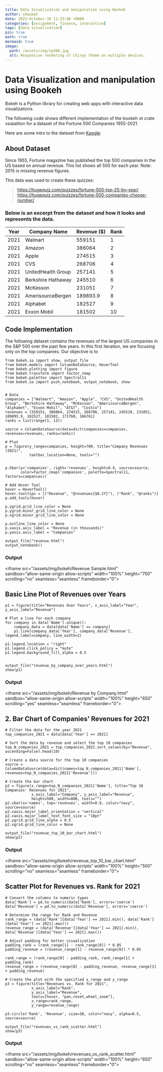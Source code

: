 ```yaml
---
title: Data Visualization and manipulation using Bookeh
author: shaukat
date: 2023-October-30 11:33:00 +0800
categories: [assignment, finance, interactive]
tags: [data visualization]
pin: true
math: true
mermaid: true
image:
  path: /assets/img/sp500.jpg
  alt: Responsive rendering of Chirpy theme on multiple devices.
---
```


# Data Visualization and manipulation using Bookeh

Bokeh is a Python library for creating web apps with interactive data visualizations.

The following code shows different implementation of the bookeh ot crate vsiaialiton for a dataset of the Fortune 500 Companies 1955-2021.

Here are some intro to the dataset from [Kaggle][1]:

## **About Dataset**

Since 1955, Fortune magazine has published the top 500 companies in the US based on annual revenue. This list shows all 500 for each year. Note: 2015 is missing revenue figures.

This data was used to create these quizzes:

> https://hugequiz.com/quizzes/fortune-500-top-25-by-year/
> https://hugequiz.com/quizzes/fortune-500-companies-choose-number/
 
### Below is an excerpt from the dataset and how it looks and represents the data.

| Year | Company Name       | Revenue ($) | Rank |
| ---- | ------------------ | ----------- | ---- |
| 2021 | Walmart            | 559151      | 1    |
| 2021 | Amazon             | 386064      | 2    |
| 2021 | Apple              | 274515      | 3    |
| 2021 | CVS                | 268706      | 4    |
| 2021 | UnitedHealth Group | 257141      | 5    |
| 2021 | Berkshire Hathaway | 245510      | 6    |
| 2021 | McKesson           | 231051      | 7    |
| 2021 | AmerisourceBergen  | 189893.9    | 8    |
| 2021 | Alphabet           | 182527      | 9    |
| 2021 | Exxon Mobil        | 181502      | 10   |

## Code Implementation
<p>The following dataset contains the revenues of the largest US companies in the S&P 500 over the past few years. In this first iteration, we are focusing only on the top companies. Our objective is to</p>


	from bokeh.io import show, output_file
	from bokeh.models import ColumnDataSource, HoverTool
	from bokeh.plotting import figure
	from bokeh.transform import factor_cmap
	from bokeh.palettes import Spectral11
	from bokeh.io import push_notebook, output_notebook, show
	
	
	# Data
	companies = ["Walmart", "Amazon", "Apple", "CVS", "UnitedHealth Group", "Berkshire Hathaway", "McKesson", "AmerisourceBergen", "Alphabet", "Exxon Mobil", "AT&T", "Costco"]
	revenues = [559151, 386064, 274515, 268706, 257141, 245510, 231051, 189893.9, 182527, 181502, 171760, 166761]
	ranks = list(range(1, 13))
	
	source = ColumnDataSource(data=dict(companies=companies, revenues=revenues, ranks=ranks))
	
	# Plot
	p = figure(y_range=companies, height=700, title="Company Revenues (2021)",
	           toolbar_location=None, tools="")
	
	
	p.hbar(y='companies', right='revenues', height=0.4, source=source,
	       color=factor_cmap('companies', palette=Spectral11, factors=companies))
	
	# Add Hover Tool
	hover = HoverTool()
	hover.tooltips = [("Revenue", "@revenues{$0.2f}"), ("Rank", "@ranks")]
	p.add_tools(hover)
	
	p.ygrid.grid_line_color = None
	p.ygrid.minor_grid_line_color = None
	p.xgrid.minor_grid_line_color = None
	
	p.outline_line_color = None
	p.xaxis.axis_label = "Revenue (in thousands)"
	p.yaxis.axis_label = "Companies"
	
	output_file("revenue.html")
	output_notebook()


### Output

\<iframe src="/assets/img/bokeh/Revenue Sample.html"  
    sandbox="allow-same-origin allow-scripts"
	width="100%"
	height="750"
	scrolling="no"
	seamless="seamless"
	frameborder="0">
</iframe>

## Basic Line Plot of Revenues over Years


	p1 = figure(title="Revenues Over Years", x_axis_label="Year", y_axis_label="Revenue")
	
	# Plot a line for each company
	for company in data['Name'].unique():
	    company_data = data[data['Name'] == company]
	    p1.line(company_data['Year'], company_data['Revenue'], legend_label=company, line_width=2)
	
	p1.legend.location = "right"
	p1.legend.click_policy = "mute"
	p1.legend.background_fill_alpha = 0.5
	
	
	output_file("revenue_by_company_over_years.html")
	show(p1)


### Output

\<iframe src="/assets/img/bokeh/Revenue by Company.html"  
    sandbox="allow-same-origin allow-scripts"
	width="100%"
	height="650"
	scrolling="yes"
	seamless="seamless"
	frameborder="0">
</iframe>

## 2. Bar Chart of Companies' Revenues for 2021

	# Filter the data for the year 2021
	top_companies_2021 = data[data['Year'] == 2021]
	
	# Sort the data by revenue and select the top 10 companies
	top_N_companies_2021 = top_companies_2021.sort_values(by="Revenue", ascending=False).head(10)
	
	# Create a data source for the top 10 companies
	source = ColumnDataSource(data=dict(names=top_N_companies_2021['Name'], revenues=top_N_companies_2021['Revenue']))
	
	# Create the bar chart
	p2 = figure(x_range=top_N_companies_2021['Name'], title="Top 10 Companies' Revenues for 2021", 
	            x_axis_label="Company", y_axis_label="Revenue", 
	            height=500, width=800, tools="")
	p2.vbar(x='names', top='revenues', width=0.8, color="navy", source=source)
	p2.xaxis.major_label_orientation = "vertical"
	p2.xaxis.major_label_text_font_size = "10pt"
	p2.ygrid.grid_line_alpha = 0.5
	p2.xgrid.grid_line_color = None
	
	output_file("revenue_top_10_bar_chart.html")
	show(p2)


### Output

\<iframe src="/assets/img/bokeh/revenue\_top\_10\_bar\_chart.html"  
    sandbox="allow-same-origin allow-scripts"
	width="100%"
	height="500"
	scrolling="no"
	seamless="seamless"
	frameborder="0">
</iframe>

## Scatter Plot for Revenues vs. Rank for 2021

	# Convert the columns to numeric types
	data['Rank'] = pd.to_numeric(data['Rank'], errors='coerce')
	data['Revenue'] = pd.to_numeric(data['Revenue'], errors='coerce')
	
	# Determine the range for Rank and Revenue
	rank_range = (data['Rank'][data['Year'] == 2021].min(), data['Rank'][data['Year'] == 2021].max())
	revenue_range = (data['Revenue'][data['Year'] == 2021].min(), data['Revenue'][data['Year'] == 2021].max())
	
	# Adjust padding for better visualization
	padding_rank = (rank_range[1] - rank_range[0]) * 0.05
	padding_revenue = (revenue_range[1] - revenue_range[0]) * 0.05
	
	rank_range = (rank_range[0] - padding_rank, rank_range[1] + padding_rank)
	revenue_range = (revenue_range[0] - padding_revenue, revenue_range[1] + padding_revenue)
	
	# Create the plot with the specified x_range and y_range
	p3 = figure(title="Revenues vs. Rank for 2021", 
	            x_axis_label="Rank", 
	            y_axis_label="Revenue", 
	            tools=[hover, "pan,reset,wheel_zoom"],
	            x_range=rank_range,
	            y_range=revenue_range)
	
	p3.circle('Rank', 'Revenue', size=10, color="navy", alpha=0.5, source=source)
	
	output_file("revenues_vs_rank_scatter.html")
	show(p3)



### Output

\<iframe src="/assets/img/bokeh/revenues\_vs\_rank\_scatter.html"  
    sandbox="allow-same-origin allow-scripts"
	width="100%"
	height="650"
	scrolling="no"
	seamless="seamless"
	frameborder="0">
</iframe>


 

[1]:	https://www.kaggle.com/datasets/darinhawley/fortune-500-companies-19552021/
